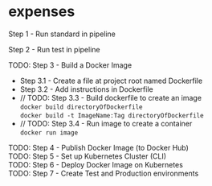 # expenses

Step 1 - Run standard in pipeline  

Step 2 - Run test in pipeline  

TODO: Step 3 - Build a Docker Image  
* Step 3.1 - Create a file at project root named Dockerfile  
* Step 3.2 - Add instructions in Dockerfile  
* // TODO: Step 3.3 - Build dockerfile to create an image  
`docker build directoryOfDockerfile`  
`docker build -t ImageName:Tag directoryOfDockerfile`  
* // TODO: Step 3.4 - Run image to create a container  
`docker run image`  

TODO: Step 4 - Publish Docker Image (to Docker Hub)  
TODO: Step 5 - Set up Kubernetes Cluster (CLI)  
TODO: Step 6 - Deploy Docker Image on Kubernetes  
TODO: Step 7 - Create Test and Production environments  
